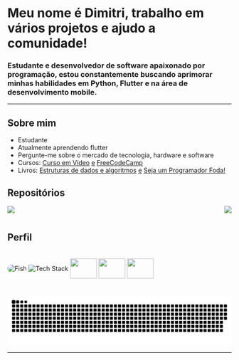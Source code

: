 # Meu nome é Dimitri, trabalho em vários projetos e ajudo a comunidade!
### Estudante e desenvolvedor de software apaixonado por programação, estou constantemente buscando aprimorar minhas habilidades em **Python, Flutter e na área de desenvolvimento mobile.**

---

## Sobre mim

-  Estudante
-  Atualmente aprendendo flutter
-  Pergunte-me sobre o mercado de tecnologia, hardware e software
-  Cursos: [Curso em Vídeo](https://www.cursoemvideo.com/) [e]() [FreeCodeCamp](https://www.freecodecamp.org/learn/)
-  Livros: [Estruturas de dados e algoritmos](https://www.amazon.com.br/Estruturas-Dados-Algoritmos-Com-Javascript/dp/8575226932) [e]() [Seja um Programador Foda!](https://www.amazon.com.br/Seja-Programador-Foda-carreira-sucesso-ebook/dp/B08SMPL46V)

## Repositórios
<div>
  <a href="https://github.com/Dimitri-Matheus/Minidex" target="_blank"><img src="https://github-readme-stats-dimitri-matheus.vercel.app/api/pin/?username=Dimitri-Matheus&repo=Minidex&theme=dark&show_owner=false&hide_border=true" target="_blank"></a>
  <a href="https://github.com/Dimitri-Matheus/Simpliclima" target="_blank"><img src="https://github-readme-stats-dimitri-matheus.vercel.app/api/pin/?username=Dimitri-Matheus&repo=Simpliclima&theme=dark&show_owner=false&hide_border=true" target="_blank" align="right"></a>
</div>

#

## Perfil
<div>
  <div style="display: inline_block"></div><br>
    <img height="180" width="180" align="center" alt="Fish" style="border-radius:30px;" src="https://github.com/Dimitri-Matheus/Dimitri-Matheus/assets/121637762/03ec39d0-9d1a-44cd-ba83-825681a44c3f">
    <img height="100" width="600" align="center" alt="Tech Stack" src="https://github-readme-tech-stack.vercel.app/api/cards?title=Tech%20Stack&align=center&titleAlign=center&lineCount=1&theme=github_dark_green&bg=%230D1117&badge=%23161B22&border=%2321262D&titleColor=%2343ec63&line1=python,python,ffffff;flutter,flutter,ffffff;dart,dart,ffffff;javascript,javascript,ffffff;" />
    <a href="https://open.spotify.com/embed/playlist/4evCqS0YyiaOxPmKNyizZK?utm_source=generator&theme=0" target="_blank"><img height="45" width="60" align="center" src="https://cdn.simpleicons.org/spotify/f3f3f3" /></a>
    <a href="https://www.instagram.com/dimi_math/" target="_blank"><img height="45" width="60" align="center" src="https://cdn.simpleicons.org/instagram/f3f3f3" /></a>
    <a href="mailto:dimitrimatheusdeoliveira@gmail.com" target="_blank"><img height="45" width="60" align="center" src="https://cdn.simpleicons.org/gmail/f3f3f3" /></a>
</div>

#

![snake gif](https://github.com/Dimitri-Matheus/Dimitri-Matheus/blob/output/github-contribution-grid-snake-dark.svg)

---
